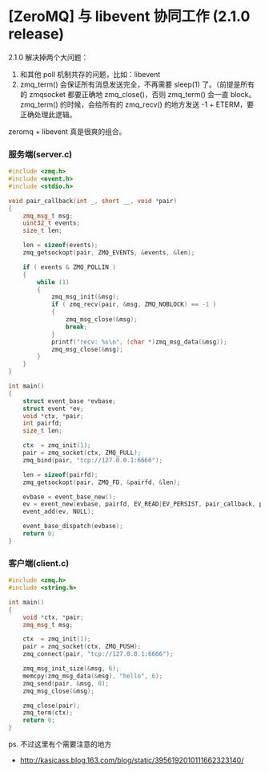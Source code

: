 # [ZeroMQ] 与 libevent 协同工作 (2.1.0 release)

2.1.0 解决掉两个大问题：

  1. 和其他 poll 机制共存的问题，比如：libevent
  2. zmq_term() 会保证所有消息发送完全，不再需要 sleep(1) 了。（前提是所有的 zmqsocket 都要正确地 zmq_close()，否则 zmq_term() 会一直 block。zmq_term() 的时候，会给所有的 zmq_recv() 的地方发送 -1 + ETERM，要正确处理此逻辑。

zeromq + libevent 真是很爽的组合。

### 服务端(server.c)

```C++
#include <zmq.h>
#include <event.h>
#include <stdio.h>

void pair_callback(int _, short __, void *pair)
{
    zmq_msg_t msg;
    uint32_t events;
    size_t len;

    len = sizeof(events);
    zmq_getsockopt(pair, ZMQ_EVENTS, &events, &len);

    if ( events & ZMQ_POLLIN )
    {
        while (1)
        {
            zmq_msg_init(&msg);
            if ( zmq_recv(pair, &msg, ZMQ_NOBLOCK) == -1 )
            {
                zmq_msg_close(&msg);
                break;
            }
            printf("recv: %s\n", (char *)zmq_msg_data(&msg));
            zmq_msg_close(&msg);
        }
    }
}

int main()
{
    struct event_base *evbase;
    struct event *ev;
    void *ctx, *pair;
    int pairfd;
    size_t len;

    ctx  = zmq_init(1);
    pair = zmq_socket(ctx, ZMQ_PULL);
    zmq_bind(pair, "tcp://127.0.0.1:6666");

    len = sizeof(pairfd);
    zmq_getsockopt(pair, ZMQ_FD, &pairfd, &len);

    evbase = event_base_new();
    ev = event_new(evbase, pairfd, EV_READ|EV_PERSIST, pair_callback, pair);
    event_add(ev, NULL);

    event_base_dispatch(evbase);
    return 0;
}
```

### 客户端(client.c)

```C++
#include <zmq.h>
#include <string.h>

int main()
{
    void *ctx, *pair;
    zmq_msg_t msg;

    ctx  = zmq_init(1);
    pair = zmq_socket(ctx, ZMQ_PUSH);
    zmq_connect(pair, "tcp://127.0.0.1:6666");

    zmq_msg_init_size(&msg, 6);
    memcpy(zmq_msg_data(&msg), "hello", 6);
    zmq_send(pair, &msg, 0);
    zmq_msg_close(&msg);

    zmq_close(pair);
    zmq_term(ctx);
    return 0;
}
```

ps. 不过这里有个需要注意的地方

 * http://kasicass.blog.163.com/blog/static/3956192010111662323140/
